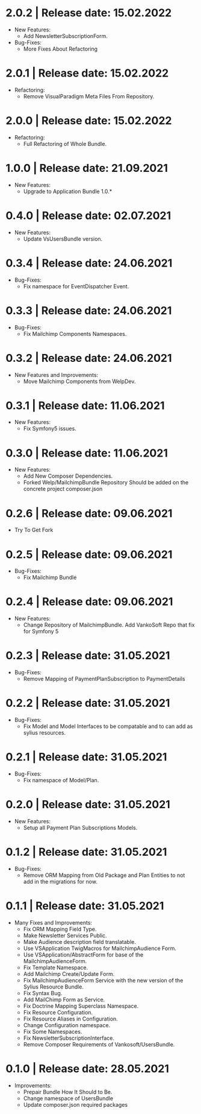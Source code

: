2.0.2	|	Release date: **15.02.2022**
============================================
* New Features:
  - Add NewsletterSubscriptionForm.
* Bug-Fixes:
  - More Fixes About Refactoring


2.0.1	|	Release date: **15.02.2022**
============================================
* Refactoring:
  - Remove VisualParadigm Meta Files From Repository.


2.0.0	|	Release date: **15.02.2022**
============================================
* Refactoring:
  - Full Refactoring of Whole Bundle.


1.0.0	|	Release date: **21.09.2021**
============================================
* New Features:
  - Upgrade to Application Bundle 1.0.*


0.4.0	|	Release date: **02.07.2021**
============================================
* New Features:
  - Update VsUsersBundle version.


0.3.4	|	Release date: **24.06.2021**
============================================
* Bug-Fixes:
  - Fix namespace for EventDispatcher Event.


0.3.3	|	Release date: **24.06.2021**
============================================
* Bug-Fixes:
  - Fix Mailchimp Components Namespaces.


0.3.2	|	Release date: **24.06.2021**
============================================
* New Features and Improvements:
  - Move Mailchimp Components from WelpDev.


0.3.1	|	Release date: **11.06.2021**
============================================
* New Features:
  - Fix Symfony5 issues.


0.3.0	|	Release date: **11.06.2021**
============================================
* New Features:
  - Add New Composer Dependencies.
  - Forked Welp/MailchimpBundle Repository Should be added on the concrete project composer.json


0.2.6	|	Release date: **09.06.2021**
============================================
* Try To Get Fork


0.2.5	|	Release date: **09.06.2021**
============================================
* Bug-Fixes:
  - Fix Mailchimp Bundle


0.2.4	|	Release date: **09.06.2021**
============================================
* New Features:
  - Change Repository of MailchimpBundle. Add VankoSoft Repo that fix for Symfony 5


0.2.3	|	Release date: **31.05.2021**
============================================
* Bug-Fixes:
  - Remove Mapping of PaymentPlanSubscription to PaymentDetails


0.2.2	|	Release date: **31.05.2021**
============================================
* Bug-Fixes:
  - Fix Model and Model Interfaces to be compatable and to can add as sylius resources.


0.2.1	|	Release date: **31.05.2021**
============================================
* Bug-Fixes:
  - Fix namespace of Model/Plan.


0.2.0	|	Release date: **31.05.2021**
============================================
* New Features:
  - Setup all Payment Plan Subscriptions Models.


0.1.2	|	Release date: **31.05.2021**
============================================
* Bug-Fixes:
  - Remove ORM Mapping from Old Package and Plan Entities to not add in the migrations for now.


0.1.1	|	Release date: **31.05.2021**
============================================
* Many Fixes and Improvements:
  - Fix ORM Mapping Field Type.
  - Make Newsletter Services Public.
  - Make Audience description field translatable.
  - Use VSApplication TwigMacros for MailchimpAudience Form.
  - Use VSApplication/AbstractForm for base of the MailchimpAudienceForm.
  - Fix Template Namespace.
  - Add Mailchimp Create/Update Form.
  - Fix MailchimpAudienceForm Service with the new version of the Sylius Resource Bundle.
  - Fix Syntax Bug.
  - Add MailChimp Form as Service.
  - Fix Doctrine Mapping Superclass Namespace.
  - Fix Resource Configuration.
  - Fix Resource Aliases in Configuration.
  - Change Configuration namespace.
  - Fix Some Namespaces.
  - Fix NewsletterSubscriptionInterface.
  - Remove Composer Requirements of Vankosoft/UsersBundle.


0.1.0	|	Release date: **28.05.2021**
============================================
* Improvements:
  - Prepair Bundle How It Should to Be.
  - Change namespace of UsersBundle
  - Update composer.json required packages



